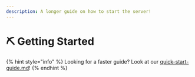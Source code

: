 ```yaml
---
description: A longer guide on how to start the server!
---
```


# ⛏ Getting Started

{% hint style="info" %}
Looking for a faster guide? Look at our [quick-start-guide.md](guides/quick-start-guide.md "mention")!
{% endhint %}
